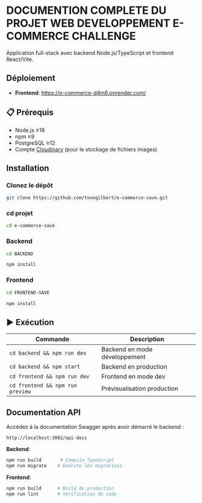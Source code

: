 # DOCUMENTION COMPLETE DU PROJET WEB DEVELOPPEMENT E-COMMERCE CHALLENGE


Application full-stack avec backend Node.js/TypeScript et frontend React/Vite.

## Déploiement

- **Frontend**: https://e-commerce-d4m6.onrender.com/

## 📋 Prérequis

- Node.js ≥18
- npm ≥9
- PostgreSQL ≥12
- Compte [Cloudinary](https://cloudinary.com) (pour le stockage de fichiers images)

## Installation


### Clonez le dépôt
```bash
git clone https://github.com/tovogilbert/e-commerce-save.git
```
### cd projet
```bash
cd e-commerce-save
```
### Backend
```bash
cd BACKEND
```

```bash
npm install
```

### Frontend
```bash
cd FRONTEND-SAVE
```
```bash
npm install
```

## ▶ Exécution

| Commande          | Description                             |
|-------------------|-----------------------------------------|
| `cd backend && npm run dev` | Backend en mode développement |
| `cd backend && npm start`   | Backend en production         |
| `cd frontend && npm run dev` | Frontend en mode dev         |
| `cd frontend && npm run preview` | Prévisualisation production |

## Documentation API

Accédez à la documentation Swagger après avoir démarré le backend :
```
http://localhost:3002/api-docs
```


**Backend**:
```bash
npm run build       # Compile TypeScript
npm run migrate    # Exécute les migrations
```

**Frontend**:
```bash
npm run build      # Build de production
npm run lint       # Vérification du code
```
